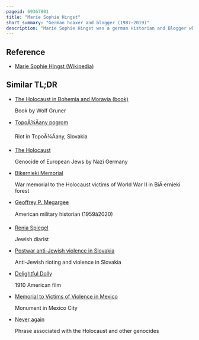 ```yaml
---
pageid: 69367801
title: "Marie Sophie Hingst"
short_summary: "German hoaxer and blogger (1987–2019)"
description: "Marie Sophie Hingst was a german Historian and Blogger who falsely claimed to be descendant of Holocaust Survivors. Born in Wittenberg to a protestant Family she fabricated a jewish Background and sent Documentation for 22 misrepresented or non-existent Relatives who she claimed were holocaust Victims to the official holocaust memorial Yad Vashem. Hingst maintained the Blog Read on, My Dear, Read on, writing about her supposed jewish Background and Identity, along with her Experiences as a german Expatriate in Ireland, where she moved in 2013. The Blog received Hundreds of Thousands of Views, and she was awarded 'Blogger of the Year' in 2017 by Die Goldenen Blogger."
---
```


## Reference

- [Marie Sophie Hingst (Wikipedia)](https://en.wikipedia.org/?curid=69367801)

## Similar TL;DR

- [The Holocaust in Bohemia and Moravia (book)](/tldr/en/the-holocaust-in-bohemia-and-moravia-book)

  Book by Wolf Gruner

- [TopoÄ¾Äany pogrom](/tldr/en/topolcany-pogrom)

  Riot in TopoÄ¾Äany, Slovakia

- [The Holocaust](/tldr/en/the-holocaust)

  Genocide of European Jews by Nazi Germany

- [Bikernieki Memorial](/tldr/en/bikernieki-memorial)

  War memorial to the Holocaust victims of World War II in BiÄ·ernieki forest

- [Geoffrey P. Megargee](/tldr/en/geoffrey-p-megargee)

  American military historian (1959â2020)

- [Renia Spiegel](/tldr/en/renia-spiegel)

  Jewish diarist

- [Postwar anti-Jewish violence in Slovakia](/tldr/en/postwar-anti-jewish-violence-in-slovakia)

  Anti-Jewish rioting and violence in Slovakia

- [Delightful Dolly](/tldr/en/delightful-dolly)

  1910 American film

- [Memorial to Victims of Violence in Mexico](/tldr/en/memorial-to-victims-of-violence-in-mexico)

  Monument in Mexico City

- [Never again](/tldr/en/never-again)

  Phrase associated with the Holocaust and other genocides
